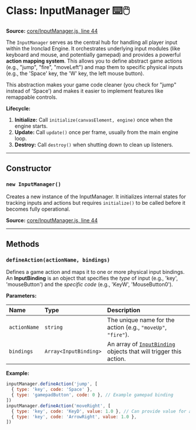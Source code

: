 # Class: InputManager ⌨️🖱️

**Source:** [core/InputManager.js, line 44](core_InputManager.js.html#line44)

The `InputManager` serves as the central hub for handling all player input within the Ironclad Engine. It orchestrates underlying input modules (like keyboard and mouse, and potentially gamepad) and provides a powerful **action mapping system**. This allows you to define abstract game actions (e.g., "jump", "fire", "moveLeft") and map them to specific physical inputs (e.g., the 'Space' key, the 'W' key, the left mouse button).

This abstraction makes your game code cleaner (you check for "jump" instead of 'Space') and makes it easier to implement features like remappable controls.

**Lifecycle:**

1.  **Initialize:** Call `initialize(canvasElement, engine)` once when the engine starts.
2.  **Update:** Call `update()` once per frame, usually from the main engine loop.
3.  **Destroy:** Call `destroy()` when shutting down to clean up listeners.

---

## Constructor

### `new InputManager()`

Creates a new instance of the InputManager. It initializes internal states for tracking inputs and actions but requires `initialize()` to be called before it becomes fully operational.

**Source:** [core/InputManager.js, line 44](core_InputManager.js.html#line44)

---

## Methods

### `defineAction(actionName, bindings)`

Defines a game action and maps it to one or more physical input bindings. An **InputBinding** is an object that specifies the _type_ of input (e.g., 'key', 'mouseButton') and the _specific code_ (e.g., 'KeyW', 'MouseButton0').

**Parameters:**

| Name         | Type                  | Description                                                                                   |
| :----------- | :-------------------- | :-------------------------------------------------------------------------------------------- |
| `actionName` | `string`              | The unique name for the action (e.g., `"moveUp"`, `"fire"`).                                  |
| `bindings`   | `Array<InputBinding>` | An array of [`InputBinding`](global.html#InputBinding) objects that will trigger this action. |

**Example:**

```javascript
inputManager.defineAction('jump', [
  { type: 'key', code: 'Space' },
  { type: 'gamepadButton', code: 0 }, // Example gamepad binding
])
inputManager.defineAction('moveRight', [
  { type: 'key', code: 'KeyD', value: 1.0 }, // Can provide value for axis-like actions
  { type: 'key', code: 'ArrowRight', value: 1.0 },
])
```
